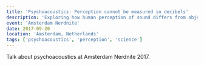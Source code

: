 ```yaml
---
title: 'Psychoacoustics: Perception cannot be measured in decibels'
description: 'Exploring how human perception of sound differs from objective measurements.'
event: 'Amsterdam Nerdnite'
date: 2017-09-20
location: 'Amsterdam, Netherlands'
tags: ['psychoacoustics', 'perception', 'science']
---
```


Talk about psychoacoustics at Amsterdam Nerdnite 2017.
